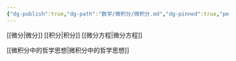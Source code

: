```yaml
---
{"dg-publish":true,"dg-path":"数学/微积分/微积分.md","dg-pinned":true,"permalink":"/数学/微积分/微积分/","pinned":true,"dgPassFrontmatter":true,"noteIcon":"","created":"2024-04-16T18:58:51.724+08:00","updated":"2024-04-21T13:35:41.684+08:00"}
---
```



[[微分\|微分]]
[[积分\|积分]]
[[微分方程\|微分方程]]

[[微积分中的哲学思想\|微积分中的哲学思想]]

